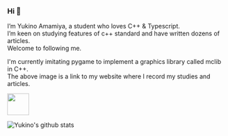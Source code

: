 ### Hi 👋 

I’m Yukino Amamiya, a student who loves C++ & Typescript.  
I’m keen on studying features of c++ standard and have written dozens of articles.  
Welcome to following me.  

I'm currently imitating pygame to implement a graphics library called mclib in C++.  
The above image is a link to my website where I record my studies and articles.


<p>
    <a href="https://iamyukino.github.io/">
        <img height="50" src="https://iamyukino.github.io/index/wp-content/index/head/igloo-logo.png">
    </a>
</p> 

![Yukino's github stats](https://github-readme-stats.vercel.app/api?username=iamyukino&show_icons=true)
